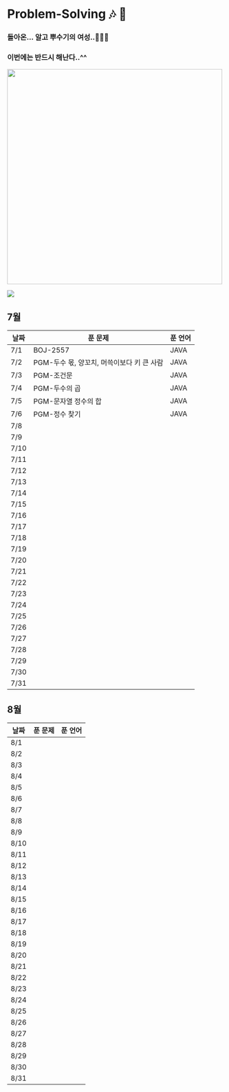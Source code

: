 # Problem-Solving 🎶 🎵

### 돌아온... 알고 뿌수기의 여성..👩🏻‍🎤

### 이번에는 반드시 해난다..^^

<img width="500" src="https://github.com/OneDay-OneAlgorithm/ChoiSeohyeon/assets/104755384/df19c92b-2998-4343-9ecb-f6bdf6b4ed79" />

![](https://api.mosu.blog/OneDay-OneAlgorithm/ChoiSeohyeon?since=2024-07-01&until=2024-08-31)

## 7월

| 날짜 | 푼 문제                                    | 푼 언어 |
| ---- | ------------------------------------------ | ------- |
| 7/1  | BOJ-2557                                   | JAVA    |
| 7/2  | PGM-두수 몫, 양꼬치, 머쓱이보다 키 큰 사람 | JAVA    |
| 7/3  | PGM-조건문                                 | JAVA    |
| 7/4  | PGM-두수의 곱                              | JAVA    |
| 7/5  | PGM-문자열 정수의 합                       | JAVA    |
| 7/6  | PGM-정수 찾기                              | JAVA    |
| 7/8  |                                            |         |
| 7/9  |                                            |         |
| 7/10 |                                            |         |
| 7/11 |                                            |         |
| 7/12 |                                            |         |
| 7/13 |                                            |         |
| 7/14 |                                            |         |
| 7/15 |                                            |         |
| 7/16 |                                            |         |
| 7/17 |                                            |         |
| 7/18 |                                            |         |
| 7/19 |                                            |         |
| 7/20 |                                            |         |
| 7/21 |                                            |         |
| 7/22 |                                            |         |
| 7/23 |                                            |         |
| 7/24 |                                            |         |
| 7/25 |                                            |         |
| 7/26 |                                            |         |
| 7/27 |                                            |         |
| 7/28 |                                            |         |
| 7/29 |                                            |         |
| 7/30 |                                            |         |
| 7/31 |                                            |         |

## 8월

| 날짜 | 푼 문제 | 푼 언어 |
| ---- | ------- | ------- |
| 8/1  |         |         |
| 8/2  |         |         |
| 8/3  |         |         |
| 8/4  |         |         |
| 8/5  |         |         |
| 8/6  |         |         |
| 8/7  |         |         |
| 8/8  |         |         |
| 8/9  |         |         |
| 8/10 |         |         |
| 8/11 |         |         |
| 8/12 |         |         |
| 8/13 |         |         |
| 8/14 |         |         |
| 8/15 |         |         |
| 8/16 |         |         |
| 8/17 |         |         |
| 8/18 |         |         |
| 8/19 |         |         |
| 8/20 |         |         |
| 8/21 |         |         |
| 8/22 |         |         |
| 8/23 |         |         |
| 8/24 |         |         |
| 8/25 |         |         |
| 8/26 |         |         |
| 8/27 |         |         |
| 8/28 |         |         |
| 8/29 |         |         |
| 8/30 |         |         |
| 8/31 |         |         |
